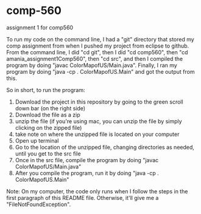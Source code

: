 # comp-560
assignment 1 for comp560


To run my code on the command line, I had a "git" directory that stored my comp assignment from when I pushed my project from eclipse to github. From the command line, I did "cd git", then I did "cd comp560", then "cd amania_assignment1Comp560", then "cd src", and then I compiled the program by doing "javac ColorMapofUS/Main.java". Finally, I ran my program by doing "java -cp . ColorMapofUS.Main" and got the output from this.


So in short, to run the program:

1. Download the project in this repository by going to the green scroll down bar (on the right side)
2. Download the file as a zip
3. unzip the file (if you're using mac, you can unzip the file by simply clicking on the zipped file)
4. take note on where the unzipped file is located on your computer
5. Open up terminal
6. Go to the location of the unzipped file, changing directories as needed, until you get to the src file
7. Once in the src file, compile the program by doing "javac ColorMapofUS/Main.java"
8. After you compile the program, run it by doing "java -cp . ColorMapofUS.Main"

Note: On my computer, the code only runs when I follow the steps in the first paragraph of this README file. Otherwise, it'll give me a "FileNotFoundException".
